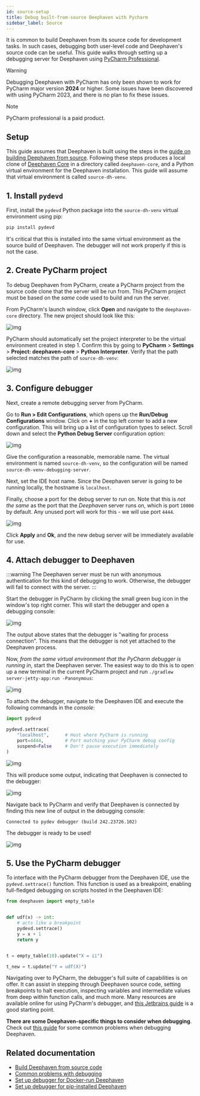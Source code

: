 ```yaml
---
id: source-setup
title: Debug built-from-source Deephaven with Pycharm
sidebar_label: Source
---
```


It is common to build Deephaven from its source code for development tasks. In such cases, debugging both user-level code and Deephaven's source code can be useful. This guide walks through setting up a debugging server for Deephaven using [PyCharm Professional](https://www.jetbrains.com/pycharm/).

> [!WARNING]
> Debugging Deephaven with PyCharm has only been shown to work for PyCharm major version **2024** or higher. Some issues have been discovered with using PyCharm 2023, and there is no plan to fix these issues.

> [!NOTE]
> PyCharm professional is a paid product.


## Setup

This guide assumes that Deephaven is built using the steps in the [guide on building Deephaven from source](../../getting-started/launch-build.md). Following these steps produces a local clone of [Deephaven Core](https://github.com/deephaven/deephaven-core) in a directory called `deephaven-core`, and a Python virtual environment for the Deephaven installation. This guide will assume that virtual environment is called `source-dh-venv`.

## 1. Install `pydevd`

First, install the `pydevd` Python package into the `source-dh-venv` virtual environment using pip:

```bash
pip install pydevd
```

It's critical that this is installed into the same virtual environment as the source build of Deephaven. The debugger will not work properly if this is not the case.

## 2. Create PyCharm project

To debug Deephaven from PyCharm, create a PyCharm project from the source code clone that the server will be run from. This PyCharm project must be based on the _same_ code used to build and run the server.

From PyCharm's launch window, click **Open** and navigate to the `deephaven-core` directory. The new project should look like this:

![img](../../assets/how-to/debugging/source-1.png)

PyCharm should automatically set the project interpreter to be the virtual environment created in step 1. Confirm this by going to **PyCharm** > **Settings** > **Project: deephaven-core** > **Python Interpreter**. Verify that the path selected matches the path of `source-dh-venv`:

![img](../../assets/how-to/debugging/source-2.png)

## 3. Configure debugger

Next, create a remote debugging server from PyCharm.

Go to **Run > Edit Configurations**, which opens up the **Run/Debug Configurations** window. Click on **+** in the top left corner to add a new configuration. This will bring up a list of configuration types to select. Scroll down and select the **Python Debug Server** configuration option:

![img](../../assets/how-to/debugging/source-3.png)

Give the configuration a reasonable, memorable name. The virtual environment is named `source-dh-venv`, so the configuration will be named `source-dh-venv-debugging-server`.

Next, set the IDE host name. Since the Deephaven server is going to be running locally, the hostname is `localhost`.

Finally, choose a port for the debug server to run on. Note that this is _not the same_ as the port that the _Deephaven_ server runs on, which is port `10000` by default. Any unused port will work for this - we will use port `4444`.

![img](../../assets/how-to/debugging/source-4.png)

Click **Apply** and **Ok**, and the new debug server will be immediately available for use.

## 4. Attach debugger to Deephaven

:::warning
The Deephaven server must be run with anonymous authentication for this kind of debugging to work. Otherwise, the debugger will fail to connect with the server.
:::

Start the debugger in PyCharm by clicking the small green bug icon in the window's top right corner. This will start the debugger and open a debugging console:

![img](../../assets/how-to/debugging/source-5.png)

The output above states that the debugger is "waiting for process connection". This means that the debugger is not yet attached to the Deephaven process.

Now, _from the same virtual environment that the PyCharm debugger is running in_, start the Deephaven server. The easiest way to do this is to open up a new terminal in the current PyCharm project and run `./gradlew server-jetty-app:run -Panonymous`:

![img](../../assets/how-to/debugging/source-6.png)

To attach the debugger, navigate to the Deephaven IDE and execute the following commands in the _console_:

```python skip-test
import pydevd

pydevd.settrace(
    "localhost",      # Host where PyCharm is running
    port=4444,        # Port matching your PyCharm debug config
    suspend=False     # Don't pause execution immediately
)
```

![img](../../assets/how-to/debugging/source-7.png)

This will produce some output, indicating that Deephaven is connected to the debugger:

![img](../../assets/how-to/debugging/source-8.png)

Navigate back to PyCharm and verify that Deephaven is connected by finding this new line of output in the debugging console:

```text
Connected to pydev debugger (build 242.23726.102)
```

The debugger is ready to be used!

![img](../../assets/how-to/debugging/source-9.png)

## 5. Use the PyCharm debugger

To interface with the PyCharm debugger from the Deephaven IDE, use the `pydevd.settrace()` function. This function is used as a breakpoint, enabling full-fledged debugging on scripts hosted in the Deephaven IDE:

```python skip-test
from deephaven import empty_table


def udf(x) -> int:
    # acts like a breakpoint
    pydevd.settrace()
    y = x + 1
    return y


t = empty_table(10).update("X = ii")

t_new = t.update("Y = udf(X)")
```

Navigating over to PyCharm, the debugger's full suite of capabilities is on offer. It can assist in stepping through Deephaven source code, setting breakpoints to halt execution, inspecting variables and intermediate values from deep within function calls, and much more. Many resources are available online for using PyCharm's debugger, and [this Jetbrains guide](https://www.jetbrains.com/help/pycharm/using-debug-console.html) is a good starting point.

**There are some Deephaven-specific things to consider when debugging**. Check out [this guide](./common-problems.md) for some common problems when debugging Deephaven.

## Related documentation

- [Build Deephaven from source code](../../getting-started/launch-build.md)
- [Common problems with debugging](./common-problems.md)
- [Set up debugger for Docker-run Deephaven](./docker-setup.md)
- [Set up debugger for pip-installed Deephaven](./pip-setup.md)
